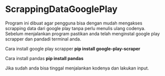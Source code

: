 # ScrappingDataGooglePlay
Program ini dibuat agar pengguna bisa dengan mudah mengakses scrapping data dari google play tanpa perlu menulis ulang codenya.
Sebelum menjalankan program pastikan anda telah menginstal google play scrapper dan pandadi terminal anda. 

Cara install google play scrapper
**pip install google-play-scraper**

Cara install pandas
**pip install pandas**

Jika sudah anda bisa tinggal menjalankan kodenya dan lakukan input.
